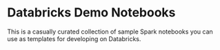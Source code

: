 # Databricks Demo Notebooks

This is a casually curated collection of sample Spark notebooks you can use as templates for developing on Databricks.